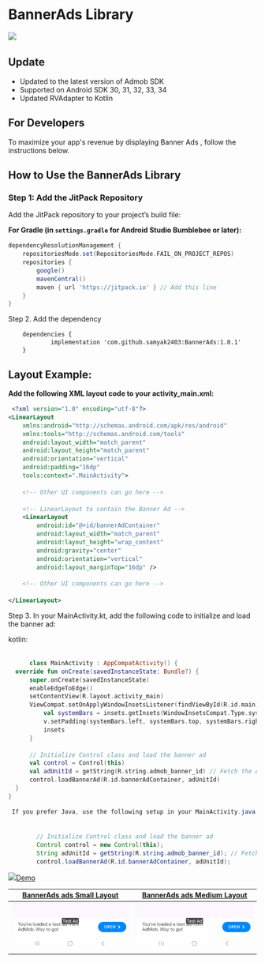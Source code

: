 # BannerAds Library

[![](https://www.jitpack.io/v/samyak2403/BannerAds.svg)](https://www.jitpack.io/#samyak2403/BannerAds)

## Update

- Updated to the latest version of Admob SDK
- Supported on Android SDK 30, 31, 32, 33, 34
- Updated RVAdapter to Kotlin

## For Developers

To maximize your app's revenue by displaying Banner Ads , follow the instructions below.

## How to Use the BannerAds Library

### Step 1: Add the JitPack Repository

Add the JitPack repository to your project’s build file:

**For Gradle (in `settings.gradle` for Android Studio Bumblebee or later):**

```gradle
dependencyResolutionManagement {
    repositoriesMode.set(RepositoriesMode.FAIL_ON_PROJECT_REPOS)
    repositories {
        google()
        mavenCentral()
        maven { url 'https://jitpack.io' } // Add this line
    }
}
```
  
  
Step 2. Add the dependency
  
```dependencies
	dependencies {
	        implementation 'com.github.samyak2403:BannerAds:1.0.1'
	}
```

## Layout Example:
 **Add the following XML layout code to your activity_main.xml:**
```xml
 <?xml version="1.0" encoding="utf-8"?>
<LinearLayout
    xmlns:android="http://schemas.android.com/apk/res/android"
    xmlns:tools="http://schemas.android.com/tools"
    android:layout_width="match_parent"
    android:layout_height="match_parent"
    android:orientation="vertical"
    android:padding="16dp"
    tools:context=".MainActivity">

    <!-- Other UI components can go here -->

    <!-- LinearLayout to contain the Banner Ad -->
    <LinearLayout
        android:id="@+id/bannerAdContainer"
        android:layout_width="match_parent"
        android:layout_height="wrap_content"
        android:gravity="center"
        android:orientation="vertical"
        android:layout_marginTop="16dp" />

    <!-- Other UI components can go here -->

</LinearLayout>
```


Step 3. In your MainActivity.kt, add the following code to initialize and load the banner ad:

kotlin:

  ```kotlin

        class MainActivity : AppCompatActivity() {
    override fun onCreate(savedInstanceState: Bundle?) {
        super.onCreate(savedInstanceState)
        enableEdgeToEdge()
        setContentView(R.layout.activity_main)
        ViewCompat.setOnApplyWindowInsetsListener(findViewById(R.id.main)) { v, insets ->
            val systemBars = insets.getInsets(WindowInsetsCompat.Type.systemBars())
            v.setPadding(systemBars.left, systemBars.top, systemBars.right, systemBars.bottom)
            insets
        }

        // Initialize Control class and load the banner ad
        val control = Control(this)
        val adUnitId = getString(R.string.admob_banner_id) // Fetch the AdMob banner ID from resources
        control.loadBannerAd(R.id.bannerAdContainer, adUnitId)
    }
}
  ```
```java         
 If you prefer Java, use the following setup in your MainActivity.java:


        // Initialize Control class and load the banner ad
        Control control = new Control(this);
        String adUnitId = getString(R.string.admob_banner_id); // Fetch the AdMob banner ID from resources
        control.loadBannerAd(R.id.bannerAdContainer, adUnitId);
 ```
  
<a href="https://github.com/angular/samyak2403/BannerAds/contributors">
  <img src="https://contrib.rocks/image?repo=samyak2403/BannerAds />
</a>

      

## Demo
BannerAds ads Small Layout |  BannerAds ads Medium Layout
:-------------------------:|:-------------------------:
<img src="1.png" width="250px"/>  |  <img src="1.png" width="250px"/> 
